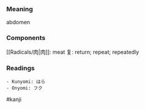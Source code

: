 ### Meaning

abdomen

### Components

[[Radicals/肉|肉]]: meat 复: return; repeat; repeatedly

### Readings

```
- Kunyomi: はら
- Onyomi: フク
```

#kanji